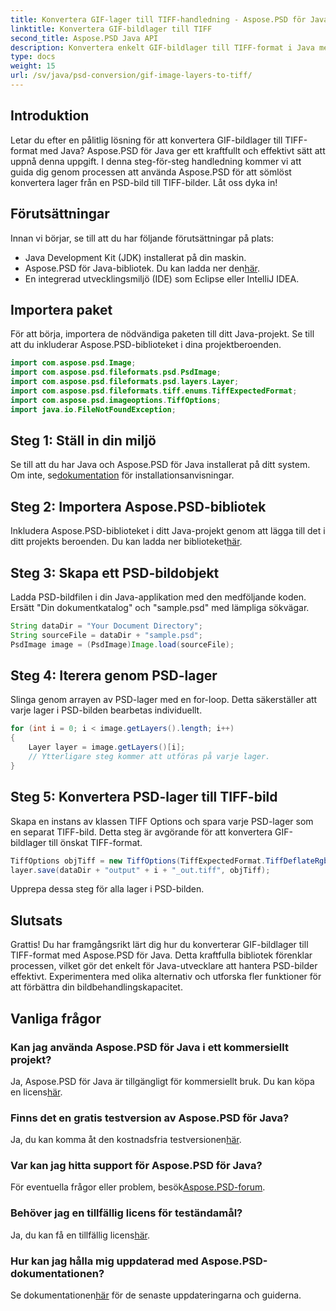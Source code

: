 ```yaml
---
title: Konvertera GIF-lager till TIFF-handledning - Aspose.PSD för Java
linktitle: Konvertera GIF-bildlager till TIFF
second_title: Aspose.PSD Java API
description: Konvertera enkelt GIF-bildlager till TIFF-format i Java med Aspose.PSD. Följ vår steg-för-steg-guide för sömlös integration.
type: docs
weight: 15
url: /sv/java/psd-conversion/gif-image-layers-to-tiff/
---
```

## Introduktion
Letar du efter en pålitlig lösning för att konvertera GIF-bildlager till TIFF-format med Java? Aspose.PSD för Java ger ett kraftfullt och effektivt sätt att uppnå denna uppgift. I denna steg-för-steg handledning kommer vi att guida dig genom processen att använda Aspose.PSD för att sömlöst konvertera lager från en PSD-bild till TIFF-bilder. Låt oss dyka in!
## Förutsättningar
Innan vi börjar, se till att du har följande förutsättningar på plats:
- Java Development Kit (JDK) installerat på din maskin.
-  Aspose.PSD för Java-bibliotek. Du kan ladda ner den[här](https://releases.aspose.com/psd/java/).
- En integrerad utvecklingsmiljö (IDE) som Eclipse eller IntelliJ IDEA.
## Importera paket
För att börja, importera de nödvändiga paketen till ditt Java-projekt. Se till att du inkluderar Aspose.PSD-biblioteket i dina projektberoenden.
```java
import com.aspose.psd.Image;
import com.aspose.psd.fileformats.psd.PsdImage;
import com.aspose.psd.fileformats.psd.layers.Layer;
import com.aspose.psd.fileformats.tiff.enums.TiffExpectedFormat;
import com.aspose.psd.imageoptions.TiffOptions;
import java.io.FileNotFoundException;
```
## Steg 1: Ställ in din miljö
 Se till att du har Java och Aspose.PSD för Java installerat på ditt system. Om inte, se[dokumentation](https://reference.aspose.com/psd/java/) för installationsanvisningar.
## Steg 2: Importera Aspose.PSD-bibliotek
Inkludera Aspose.PSD-biblioteket i ditt Java-projekt genom att lägga till det i ditt projekts beroenden. Du kan ladda ner biblioteket[här](https://releases.aspose.com/psd/java/).
## Steg 3: Skapa ett PSD-bildobjekt
Ladda PSD-bildfilen i din Java-applikation med den medföljande koden. Ersätt "Din dokumentkatalog" och "sample.psd" med lämpliga sökvägar.
```java
String dataDir = "Your Document Directory";
String sourceFile = dataDir + "sample.psd";
PsdImage image = (PsdImage)Image.load(sourceFile);
```
## Steg 4: Iterera genom PSD-lager
Slinga genom arrayen av PSD-lager med en for-loop. Detta säkerställer att varje lager i PSD-bilden bearbetas individuellt.
```java
for (int i = 0; i < image.getLayers().length; i++)
{
    Layer layer = image.getLayers()[i];
    // Ytterligare steg kommer att utföras på varje lager.
}
```
## Steg 5: Konvertera PSD-lager till TIFF-bild
Skapa en instans av klassen TIFF Options och spara varje PSD-lager som en separat TIFF-bild. Detta steg är avgörande för att konvertera GIF-bildlager till önskat TIFF-format.
```java
TiffOptions objTiff = new TiffOptions(TiffExpectedFormat.TiffDeflateRgb);
layer.save(dataDir + "output" + i + "_out.tiff", objTiff);
```
Upprepa dessa steg för alla lager i PSD-bilden.
## Slutsats
Grattis! Du har framgångsrikt lärt dig hur du konverterar GIF-bildlager till TIFF-format med Aspose.PSD för Java. Detta kraftfulla bibliotek förenklar processen, vilket gör det enkelt för Java-utvecklare att hantera PSD-bilder effektivt. Experimentera med olika alternativ och utforska fler funktioner för att förbättra din bildbehandlingskapacitet.
## Vanliga frågor
### Kan jag använda Aspose.PSD för Java i ett kommersiellt projekt?
 Ja, Aspose.PSD för Java är tillgängligt för kommersiellt bruk. Du kan köpa en licens[här](https://purchase.aspose.com/buy).
### Finns det en gratis testversion av Aspose.PSD för Java?
 Ja, du kan komma åt den kostnadsfria testversionen[här](https://releases.aspose.com/).
### Var kan jag hitta support för Aspose.PSD för Java?
 För eventuella frågor eller problem, besök[Aspose.PSD-forum](https://forum.aspose.com/c/psd/34).
### Behöver jag en tillfällig licens för teständamål?
 Ja, du kan få en tillfällig licens[här](https://purchase.aspose.com/temporary-license/).
### Hur kan jag hålla mig uppdaterad med Aspose.PSD-dokumentationen?
 Se dokumentationen[här](https://reference.aspose.com/psd/java/) för de senaste uppdateringarna och guiderna.